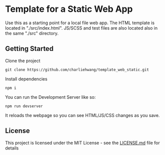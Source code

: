 # Template for a Static Web App

Use this as a starting point for a local file web app. The HTML template is located in "./src/index.html". JS/SCSS and test files are also located also in the same "./src" directory.

## Getting Started

Clone the project

```
git clone https://github.com/charliehwang/template_web_static.git
```

Install dependencies

```
npm i
```

You can run the Development Server like so:

```
npm run devserver
```

It reloads the webpage so you can see HTML/JS/CSS changes as you save.

## License

This project is licensed under the MIT License - see the [LICENSE.md](LICENSE.md) file for details
